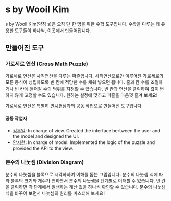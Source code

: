# s by Wooil Kim

s by Wooil Kim(약칭 s)은 오직 단 한 명을 위한 수학 도구입니다. 수학을 다루는 데 유용한 도구들이 하나씩, 이곳에서 만들어집니다.

## 만들어진 도구

### 가로세로 연산 (Cross Math Puzzle)

가로세로 연산은 사칙연산을 다루는 퍼즐입니다. 사칙연산으로만 이루어진 가로세로의 모든 등식이 성립하도록 빈 칸에 적당한 수를 채워 넣으면 됩니다. 줄과 칸 수를 조절하거나 빈 칸에 들어갈 수의 범위를 지정할 수 있습니다. 빈 칸과 연산을 클릭하여 값이 변하지 않게 고정할 수도 있습니다. 원하는 설정에 맞추고 퍼즐을 마음껏 즐겨 보세요!

가로세로 연산은 특별히 [안시현](https://github.com/sihyun-ahn)님과의 공동 작업으로 만들어진 도구입니다.

#### 공동 작업자

- [김우일](https://github.com/woooil): In charge of view. Created the interface bertween the user and the model and designed the UI.
- [안시현](https://github.com/sihyun-ahn): In charge of model. Implemented the logic of the puzzle and provided the API to the view.

### 분수의 나눗셈 (Division Diagram)

분수의 나눗셈을 블록으로 시각화하여 이해를 돕는 그림입니다. 분수의 나눗셈 식에 따라 블록의 크기와 개수가 변하면서 분수의 나눗셈을 단계별로 이해할 수 있습니다. 빈 칸을 클릭하면 각 단계에서 발생하는 계산 값을 하나씩 확인할 수 있습니다. 분수의 나눗셈 식을 바꾸어 보면서 나눗셈의 원리를 마스터해 보세요!
